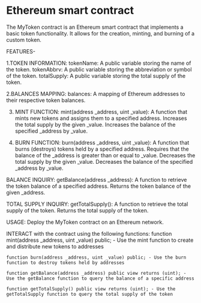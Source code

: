 # Ethereum smart contract

The MyToken contract is an Ethereum smart contract that implements a basic token functionality. It allows for the creation, minting, and burning of a custom token.

FEATURES-

1.TOKEN INFORMATION: tokenName: A public variable storing the name of the token. tokenAbbrv: A public variable storing the abbreviation or symbol of the token. totalSupply: A public variable storing the total supply of the token.

2.BALANCES MAPPING: balances: A mapping of Ethereum addresses to their respective token balances.

3. MINT FUNCTION: mint(address _address, uint _value): A function that mints new tokens and assigns them to a specified address. Increases the total supply by the given _value. Increases the balance of the specified _address by _value.

4. BURN FUNCTION: burn(address _address, uint _value): A function that burns (destroys) tokens held by a specified address. Requires that the balance of the _address is greater than or equal to _value. Decreases the total supply by the given _value. Decreases the balance of the specified _address by _value.

BALANCE INQUIRY: getBalance(address _address): A function to retrieve the token balance of a specified address. Returns the token balance of the given _address.

TOTAL SUPPLY INQUIRY: getTotalSupply(): A function to retrieve the total supply of the token. Returns the total supply of the token.

USAGE: Deploy the MyToken contract on an Ethereum network.

INTERACT with the contract using the following functions: function mint(address _address, uint _value) public; - Use the mint function to create and distribute new tokens to addresses
    
    function burn(address _address, uint _value) public; - Use the burn function to destroy tokens held by addresses
    
    function getBalance(address _address) public view returns (uint); - Use the getBalance function to query the balance of a specific address
    
    function getTotalSupply() public view returns (uint); - Use the getTotalSupply function to query the total supply of the token


